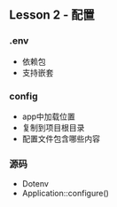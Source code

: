 ## Lesson 2 - 配置

### .env
- 依赖包
- 支持嵌套

### config
- app中加载位置
- 复制到项目根目录
- 配置文件包含哪些内容

### 源码
- Dotenv
- Application::configure()
